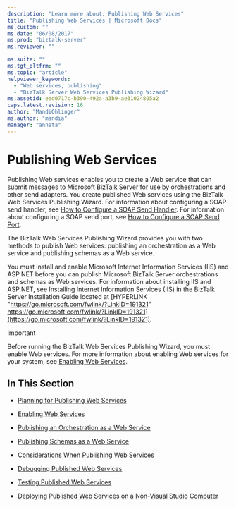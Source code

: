 ```yaml
---
description: "Learn more about: Publishing Web Services"
title: "Publishing Web Services | Microsoft Docs"
ms.custom: ""
ms.date: "06/08/2017"
ms.prod: "biztalk-server"
ms.reviewer: ""

ms.suite: ""
ms.tgt_pltfrm: ""
ms.topic: "article"
helpviewer_keywords:
  - "Web services, publishing"
  - "BizTalk Server Web Services Publishing Wizard"
ms.assetid: eed0717c-b390-492a-a3b9-ae31024805a2
caps.latest.revision: 16
author: "MandiOhlinger"
ms.author: "mandia"
manager: "anneta"
---
```

# Publishing Web Services
Publishing Web services enables you to create a Web service that can submit messages to Microsoft BizTalk Server for use by orchestrations and other send adapters. You create published Web services using the BizTalk Web Services Publishing Wizard. For information about configuring a SOAP send handler, see [How to Configure a SOAP Send Handler](../core/how-to-configure-a-soap-send-handler.md). For information about configuring a SOAP send port, see [How to Configure a SOAP Send Port](../core/how-to-configure-a-soap-send-port.md).

 The BizTalk Web Services Publishing Wizard provides you with two methods to publish Web services: publishing an orchestration as a Web service and publishing schemas as a Web service.

 You must install and enable Microsoft Internet Information Services (IIS) and ASP.NET before you can publish Microsoft BizTalk Server orchestrations and schemas as Web services. For information about installing IIS and ASP.NET, see Installing Internet Information Services (IIS) in the BizTalk Server Installation Guide located at [HYPERLINK "https://go.microsoft.com/fwlink/?LinkID=191321" https://go.microsoft.com/fwlink/?LinkID=191321](https://go.microsoft.com/fwlink/?LinkID=191321).

> [!IMPORTANT]
>  Before running the BizTalk Web Services Publishing Wizard, you must enable Web services. For more information about enabling Web services for your system, see [Enabling Web Services](../core/enabling-web-services.md).

## In This Section

-   [Planning for Publishing Web Services](../core/planning-for-publishing-web-services2.md)

-   [Enabling Web Services](../core/enabling-web-services.md)

-   [Publishing an Orchestration as a Web Service](../core/publishing-an-orchestration-as-a-web-service.md)

-   [Publishing Schemas as a Web Service](../core/publishing-schemas-as-a-web-service.md)

-   [Considerations When Publishing Web Services](../core/considerations-when-publishing-web-services.md)

-   [Debugging Published Web Services](../core/debugging-published-web-services.md)

-   [Testing Published Web Services](../core/testing-published-web-services.md)

-   [Deploying Published Web Services on a Non-Visual Studio Computer](../core/deploying-published-web-services-on-a-non-visual-studio-computer.md)
